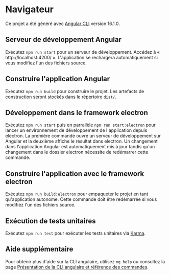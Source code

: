 # Navigateur

Ce projet a été généré avec [Angular CLI](https://github.com/angular/angular-cli) version 16.1.0.

## Serveur de développement Angular

Exécutez `npm run start` pour un serveur de développement. Accédez à « http://localhost:4200/ ». L'application se rechargera automatiquement si vous modifiez l'un des fichiers source.

## Construire l'application Angular

Exécutez `npm run build` pour construire le projet. Les artefacts de construction seront stockés dans le répertoire `dist/`.

## Développement dans le framework electron

Exécutez `npm run start` puis en parrallèle `npm run start:electron` pour lancer un environnement de développement de l'application depuis electron. La première commande ouvre un serveur de développement sur Angular et la deuxième affiche le résultat dans electron. Un changement dans l'application Angular est automatiquement mis à jour tandis qu'un changement dans le dossier electron nécessite de redémarrer cette commande.

## Construire l'application avec le framework electron

Exécutez `npm run build:electron` pour empaqueter le projet en tant qu'application autonome. Cette commande doit être redémarrée si vous modifiez l'un des fichiers source.

## Exécution de tests unitaires

Exécutez `npm run test` pour exécuter les tests unitaires via [Karma](https://karma-runner.github.io).

## Aide supplémentaire

Pour obtenir plus d'aide sur la CLI angulaire, utilisez `ng help` ou consultez la page [Présentation de la CLI angulaire et référence des commandes](https://angular.io/cli).